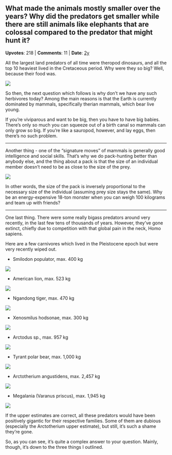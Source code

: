 ## What made the animals mostly smaller over the years? Why did the predators get smaller while there are still animals like elephants that are colossal compared to the predator that might hunt it?
    
**Upvotes**: 218 | **Comments**: 11 | **Date**: [2y](https://www.quora.com/What-made-the-animals-mostly-smaller-over-the-years-Why-did-the-predators-get-smaller-while-there-are-still-animals-like-elephants-that-are-colossal-compared-to-the-predator-that-might-hunt-it/answer/Gary-Meaney)

All the largest land predators of all time were theropod dinosaurs, and all the top 10 heaviest lived in the Cretaceous period. Why were they so big? Well, because their food was.

![](https://qph.fs.quoracdn.net/main-qimg-891f59233e1cb458e691619b69e6059c-lq)

So then, the next question which follows is why don’t we have any such herbivores today? Among the main reasons is that the Earth is currently dominated by mammals, specifically therian mammals, which bear live young.

If you’re viviparous and want to be big, then you have to have big babies. There’s only so much you can squeeze out of a birth canal so mammals can only grow so big. If you’re like a sauropod, however, and lay eggs, then there’s no such problem.

* * *

Another thing - one of the “signature moves” of mammals is generally good intelligence and social skills. That’s why we do pack-hunting better than anybody else, and the thing about a pack is that the size of an individual member doesn’t need to be as close to the size of the prey.

![](https://qph.fs.quoracdn.net/main-qimg-2183f2e56c85b85e69f2b1c161e58136-lq)

In other words, the size of the pack is inversely proportional to the necessary size of the individual (assuming prey size stays the same). Why be an energy-expensive 18-ton monster when you can weigh 100 kilograms and team up with friends?

* * *

One last thing. There were some really bigass predators around very recently, in the last few tens of thousands of years. However, they’ve gone extinct, chiefly due to competition with that global pain in the neck, Homo sapiens.

Here are a few carnivores which lived in the Pleistocene epoch but were very recently wiped out.

*   Smilodon populator, max. 400 kg

![](https://qph.fs.quoracdn.net/main-qimg-580673f857484c0150a4d159aef10373-lq)

*   American lion, max. 523 kg

![](https://qph.fs.quoracdn.net/main-qimg-6355ef82b47ecc9e2a5ab7ce53200215-lq)

*   Ngandong tiger, max. 470 kg

![](https://qph.fs.quoracdn.net/main-qimg-6b779e9aa95d0a4b8976becbab0911e3-lq)

*   Xenosmilus hodsonae, max. 300 kg

![](https://qph.fs.quoracdn.net/main-qimg-a9d58da6a4383bdb436a01f69ccc24f8-lq)

*   Arctodus sp., max. 957 kg

![](https://qph.fs.quoracdn.net/main-qimg-f7cd90b44cd330f08ffac1da4a784d58-lq)

*   Tyrant polar bear, max. 1,000 kg

![](https://qph.fs.quoracdn.net/main-qimg-ded25903fc4288ffbc15f6440a26044c-lq)

*   Arctotherium angustidens, max. 2,457 kg

![](https://qph.fs.quoracdn.net/main-qimg-5f296ab08c91fb2b06f3e01041b263da-lq)

*   Megalania (Varanus priscus), max. 1,945 kg

![](https://qph.fs.quoracdn.net/main-qimg-ed6c7d486eeba539e745843454ed9db6-lq)

If the upper estimates are correct, all these predators would have been positively gigantic for their respective families. Some of them are dubious (especially the Arctotherium upper estimate), but still, it’s such a shame they’re gone.

So, as you can see, it’s quite a complex answer to your question. Mainly, though, it’s down to the three things I outlined.

